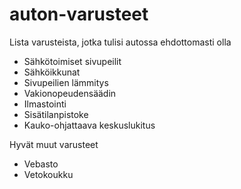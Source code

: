 auton-varusteet
===============

Lista varusteista, jotka tulisi autossa ehdottomasti olla

* Sähkötoimiset sivupeilit
* Sähköikkunat
* Sivupeilien lämmitys
* Vakionopeudensäädin
* Ilmastointi
* Sisätilanpistoke
* Kauko-ohjattaava keskuslukitus

Hyvät muut varusteet

* Vebasto
* Vetokoukku